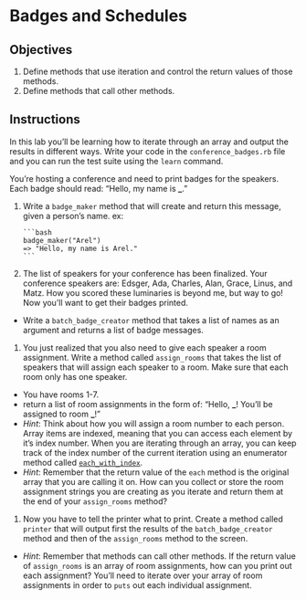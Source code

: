 Badges and Schedules
====================

Objectives
----------

1.  Define methods that use iteration and control the return values of those methods.
2.  Define methods that call other methods.

Instructions
------------

In this lab you’ll be learning how to iterate through an array and output the results in different ways. Write your code in the `conference_badges.rb` file and you can run the test suite using the `learn` command.

You’re hosting a conference and need to print badges for the speakers. Each badge should read: “Hello, my name is **\_**.”

1.  Write a `badge_maker` method that will create and return this message, given a person’s name. ex:

        ```bash
        badge_maker("Arel")
        => "Hello, my name is Arel."
        ```

2.  The list of speakers for your conference has been finalized. Your conference speakers are: Edsger, Ada, Charles, Alan, Grace, Linus, and Matz. How you scored these luminaries is beyond me, but way to go! Now you’ll want to get their badges printed.

-   Write a `batch_badge_creator` method that takes a list of names as an argument and returns a list of badge messages.

1.  You just realized that you also need to give each speaker a room assignment. Write a method called `assign_rooms` that takes the list of speakers that will assign each speaker to a room. Make sure that each room only has one speaker.

-   You have rooms 1-7.
-   return a list of room assignments in the form of: “Hello, **\_**! You’ll be assigned to room **\_**!”
-   *Hint*: Think about how you will assign a room number to each person. Array items are indexed, meaning that you can access each element by it’s index number. When you are iterating through an array, you can keep track of the index number of the current iteration using an enumerator method called [`each_with_index`](http://ruby-doc.org/core-2.2.2/Enumerable.html#method-i-each_with_index).
-   *Hint*: Remember that the return value of the `each` method is the original array that you are calling it on. How can you collect or store the room assignment strings you are creating as you iterate and return them at the end of your `assign_rooms` method?

1.  Now you have to tell the printer what to print. Create a method called `printer` that will output first the results of the `batch_badge_creator` method and then of the `assign_rooms` method to the screen.

-   *Hint*: Remember that methods can call other methods. If the return value of `assign_rooms` is an array of room assignments, how can you print out each assignment? You’ll need to iterate over your array of room assignments in order to `puts` out each individual assignment.
